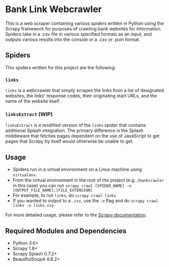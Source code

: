# Bank Link Webcrawler

This is a web scraper containing various spiders written in Python using the Scrapy framework for purposes of crawling bank websites for information. Spiders take in a .csv file in various specified formats as an input, and outputs various results into the console or a .csv or .json format.

## Spiders
This spiders written for this project are the following:
### `links`
`links` is a webcrawler that simply scrapes the links from a list of designated websites, the links' response codes, their originating start URLs, and the name of the website itself.

### `linksExtract` (WIP)
`linksExtract` is a modified version of the `links` spider that contains additional Splash integration. The primary difference is the Splash middleware that fetches pages dependent on the use of JavaScript to get pages that Scrapy by itself would otherwise be unable to get.

## Usage
- Spiders run in a virtual environment on a Linux machine using `virtualenv`.
- From the virtual environment in the root of the project (e.g. `/bankcrawler` in this case)
you can run `scrapy crawl [SPIDER_NAME] -o [OUTPUT_FILE_NAME].[FILE_EXTENSION]`
- For example, to run `links`, do `scrapy crawl links` 
- If you wanted to output to a `.csv`, use the `-o` flag and do `scrapy crawl links -o links.csv`

For more detailed usage, please refer to the [Scrapy documentation](https://docs.scrapy.org/en/latest/index.html).

## Required Modules and Dependencies
- Python 3.6+
- Scrapy 1.8+
- Scrapy Splash 0.7.2+
- BeautifulSoup4 4.8.2+
